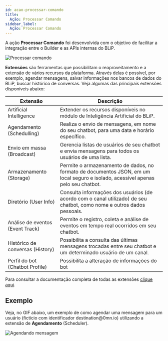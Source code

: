 ```yaml
---
id: acao-processar-comando
title:
  Ação: Processar Comando
sidebar_label:
  Ação: Processar Comando
---
```


A ação **Processar Comando** foi desenvolvida com o objetivo de facilitar a integração entre o Builder e as APIs internas do BLiP.

![Processar comando](/img/builder/builder-acao-processar-comando-1.png)

**Extensões** são ferramentas que possibilitam o reaproveitamento e a extensão de vários recursos da plataforma. Através delas é possível, por exemplo, agendar mensagens, salvar informações nos bancos de dados do BLiP, buscar histórico de conversas. Veja algumas das principais extensões disponíveis abaixo:

| Extensão                         | Descrição                                                                                                                                                                                        |
| -------------------------------- | ------------------------------------------------------------------------------------------------------------------------------------------------------------------------------------------------ |
| Artificial Intelligence          | Extender os recursos disponíveis no módulo de Inteligência Artificial do BLiP.                                                     | [Saiba mais](https://docs.blip.ai/#artificial-intelligence) |
| Agendamento (Schedulling)        | Realiza o envio de mensagens, em nome do seu chatbot, para uma data e horário específico.                                        | [Saiba mais](https://docs.blip.ai/#schedule)                  |
| Envio em massa (Broadcast)       | Gerencia listas de usuários de seu chatbot e envia mensagens para todos os usuários de uma lista.                             | [Saiba mais](https://docs.blip.ai/#broadcast)                    |
| Armazenamento (Storage)          | Permite o armazenamento de dados, no formato de documentos JSON, em um local seguro e isolado, acessível apenas pelo seu chatbot. | [Saiba mais](https://docs.blip.ai/#bucket)                   |
| Diretório (User Info)            | Consulta informações dos usuários (de acordo com o canal utilizado) de seu chatbot, como nome e outros dados pessoais.            | [Saiba mais](https://docs.blip.ai/#user-info)                |
| Análise de eventos (Event Track) | Permite o registro, coleta e análise de eventos em tempo real ocorridos em seu chatbot.                                   | [Saiba mais](https://docs.blip.ai/#event-analysis)                   |
| Histórico de conversas (History) | Possibilita a consulta das últimas mensagens trocadas entre seu chatbot e um determinado usuário de um canal.             | [Saiba mais](https://docs.blip.ai/#chat-history)                     |
| Perfil do bot (Chatbot Profile)  | Possibilita a alteração de informações do bot                                                                              | [Saiba mais](https://docs.blip.ai/#chatbot-profile)                 |

Para consultar a documentação completa de todas as extensões [clique aqui](https://docs.blip.ai/#extensions).

## Exemplo

Veja, no GIF abaixo, um exemplo de como agendar uma mensagem para um usuário (fictício com identificador destination@<span>0mn.io</span>) utilizando a extensão de **Agendamento** (Scheduler).

![Agendando mensagem](/img/builder/builder-acao-processar-comando-2.gif)



